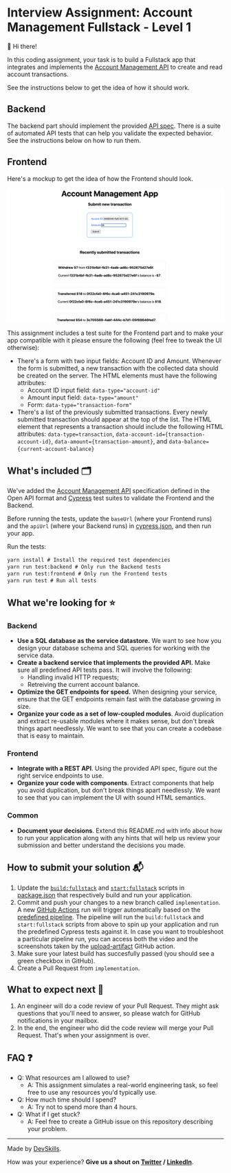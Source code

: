# Interview Assignment: Account Management Fullstack - Level 1

👋 Hi there!

In this coding assignment, your task is to build a Fullstack app that integrates and implements the [Account Management API](api-specification.yml) to create and read account transactions.

See the instructions below to get the idea of how it should work.

## Backend
The backend part should implement the provided [API spec](api-specification.yml). There is a suite of automated API tests that can help you validate the expected behavior. See the instructions below on how to run them.

## Frontend
Here's a mockup to get the idea of how the Frontend should look.

![Mockup](mockup.png)

This assignment includes a test suite for the Frontend part and to make your app compatible with it please ensure the following (feel free to tweak the UI otherwise):

* There's a form with two input fields: Account ID and Amount. Whenever the form is submitted, a new transaction with the collected data should be created on the server. The HTML elements must have the following attributes:
  * Account ID input field: `data-type="account-id"`
  * Amount input field: `data-type="amount"`
  * Form: `data-type="transaction-form"`
* There's a list of the previously submitted transactions. Every newly submitted transaction should appear at the top of the list. The HTML element that represents a transaction should include the following HTML attributes: `data-type=transaction`, `data-account-id={transaction-account-id}`, `data-amount={transaction-amount}`, and `data-balance={current-account-balance}`

## What's included 🗂
We've added the [Account Management API](api-specification.yml) specification defined in the Open API format and [Cypress](https://www.cypress.io/) test suites to validate the Frontend and the Backend.

Before running the tests, update the `baseUrl` (where your Frontend runs) and the `apiUrl` (where your Backend runs) in [cypress.json](cypress.json), and then run your app.

Run the tests:
```shell script
yarn install # Install the required test dependencies
yarn run test:backend # Only run the Backend tests
yarn run test:frontend # Only run the Frontend tests
yarn run test # Run all tests
```

## What we're looking for ⭐️

### Backend
- **Use a SQL database as the service datastore.** We want to see how you design your database schema and SQL queries for working with the service data.
- **Create a backend service that implements the provided API.** Make sure all predefined API tests pass. It will involve the following:
  - Handling invalid HTTP requests;
  - Retreiving the current account balance.
- **Optimize the GET endpoints for speed.** When designing your service, ensure that the GET endpoints remain fast with the database growing in size.
- **Organize your code as a set of low-coupled modules**. Avoid duplication and extract re-usable modules where it makes sense, but don't break things apart needlessly. We want to see that you can create a codebase that is easy to maintain.

### Frontend
- **Integrate with a REST API**. Using the provided API spec, figure out the right service endpoints to use.
- **Organize your code with components**. Extract components that help you avoid duplication, but don't break things apart needlessly. We want to see that you can implement the UI with sound HTML semantics.

### Common
- **Document your decisions**. Extend this README.md with info about how to run your application along with any hints that will help us review your submission and better understand the decisions you made.

## How to submit your solution 📬

1. Update the [`build:fullstack`](package.json#L5) and [`start:fullstack`](package.json#L6) scripts in [package.json](package.json) that respectively build and run your application. 
2. Commit and push your changes to a new branch called `implementation`. A new [GitHub Actions](https://docs.github.com/en/free-pro-team@latest/actions/quickstart) run will trigger automatically based on the [predefined pipeline](.github/workflows/tests.yml). The pipeline will run the `build:fullstack` and `start:fullstack` scripts from above to spin up your application and run the predefined Cypress tests against it. In case you want to troubleshoot a particular pipeline run, you can access both the video and the screenshots taken by the [upload-artifact](https://github.com/actions/upload-artifact#where-does-the-upload-go) GitHub action.
3. Make sure your latest build has succesfully passed (you should see a green checkbox in GitHub).
4. Create a Pull Request from `implementation`.

## What to expect next 👀

1. An engineer will do a code review of your Pull Request. They might ask questions that you'll need to answer, so please watch for GitHub notifications in your mailbox.
2. In the end, the engineer who did the code review will merge your Pull Request. That's when your assignment is over.

## FAQ ❓

- Q: What resources am I allowed to use?
  - A: This assignment simulates a real-world engineering task, so feel free to use any resources you'd typically use.
- Q: How much time should I spend?
  - A: Try not to spend more than 4 hours.
- Q: What if I get stuck?
  - A: Feel free to create a GitHub issue on this repository describing your problem.
  

---

Made by [DevSkills](https://devskills.co). 

How was your experience? **Give us a shout on [Twitter](https://twitter.com/DevSkillsHQ) / [LinkedIn](https://www.linkedin.com/company/devskills)**.
